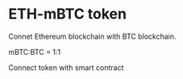 # ETH-mBTC token
Connet Ethereum blockchain with BTC blockchain.

mBTC:BTC = 1:1

Connect token with smart contract
